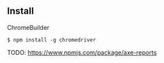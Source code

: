 ## Install

ChromeBuilder

```
$ npm install -g chromedriver
```

TODO: https://www.npmjs.com/package/axe-reports

